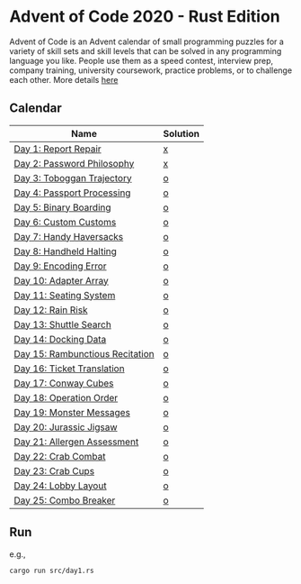 # Advent of Code 2020 - Rust Edition

Advent of Code is an Advent calendar of small programming puzzles for a variety of skill sets and skill levels that can be solved in any programming language you like. People use them as a speed contest, interview prep, company training, university coursework, practice problems, or to challenge each other. More details [here](https://adventofcode.com/2020/about)

## Calendar

|Name                                                                       |Solution                  |
|---------------------------------------------------------------------------|--------------------------|
|[Day 1: Report Repair](https://adventofcode.com/2020/day/1)                |[x](src/bin/day1.rs)      |
|[Day 2: Password Philosophy](https://adventofcode.com/2020/day/2)          |[x](src/bin/day2.rs)      |
|[Day 3: Toboggan Trajectory](https://adventofcode.com/2020/day/3)          |[o](src/bin/day3.rs)      |
|[Day 4: Passport Processing](https://adventofcode.com/2020/day/4)          |[o](src/bin/day4.rs)      |
|[Day 5: Binary Boarding](https://adventofcode.com/2020/day/5)              |[o](src/bin/day5.rs)      |
|[Day 6: Custom Customs](https://adventofcode.com/2020/day/6)               |[o](src/bin/day6.rs)      |
|[Day 7: Handy Haversacks](https://adventofcode.com/2020/day/7)             |[o](src/bin/day7.rs)      |
|[Day 8: Handheld Halting](https://adventofcode.com/2020/day/8)             |[o](src/bin/day8.rs)      |
|[Day 9: Encoding Error](https://adventofcode.com/2020/day/9)               |[o](src/bin/day9.rs)      |
|[Day 10: Adapter Array](https://adventofcode.com/2020/day/10)              |[o](src/bin/day10.rs)     |
|[Day 11: Seating System](https://adventofcode.com/2020/day/11)             |[o](src/bin/day11.rs)     |
|[Day 12: Rain Risk](https://adventofcode.com/2020/day/12)                  |[o](src/bin/day12.rs)     |
|[Day 13: Shuttle Search](https://adventofcode.com/2020/day/13)             |[o](src/bin/day13.rs)     |
|[Day 14: Docking Data](https://adventofcode.com/2020/day/14)               |[o](src/bin/day14.rs)     |
|[Day 15: Rambunctious Recitation](https://adventofcode.com/2020/day/15)    |[o](src/bin/day15.rs)     |
|[Day 16: Ticket Translation](https://adventofcode.com/2020/day/16)         |[o](src/bin/day16.rs)     |
|[Day 17: Conway Cubes](https://adventofcode.com/2020/day/17)               |[o](src/bin/day17.rs)     |
|[Day 18: Operation Order](https://adventofcode.com/2020/day/18)            |[o](src/bin/day18.rs)     |
|[Day 19: Monster Messages](https://adventofcode.com/2020/day/19)           |[o](src/bin/day19.rs)     |
|[Day 20: Jurassic Jigsaw](https://adventofcode.com/2020/day/20)            |[o](src/bin/day20.rs)     |
|[Day 21: Allergen Assessment](https://adventofcode.com/2020/day/21)        |[o](src/bin/day21.rs)     |
|[Day 22: Crab Combat](https://adventofcode.com/2020/day/22)                |[o](src/bin/day22.rs)     |
|[Day 23: Crab Cups](https://adventofcode.com/2020/day/23)                  |[o](src/bin/day23.rs)     |
|[Day 24: Lobby Layout](https://adventofcode.com/2020/day/24)               |[o](src/bin/day24.rs)     |
|[Day 25: Combo Breaker](https://adventofcode.com/2020/day/25)              |[o](src/bin/day25.rs)     |


## Run

e.g., 
```
cargo run src/day1.rs

```

